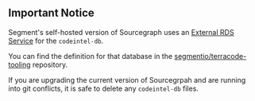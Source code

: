## Important Notice

Segment's self-hosted version of Sourcegraph uses an [External RDS Service](https://docs.sourcegraph.com/admin/external_services/postgres#kubernetes) for
the `codeintel-db`.

You can find the definition for that database in the [segmentio/terracode-tooling](https://github.com/segmentio/terracode-tooling/blob/master/stage/us-west-2/sourcegraph/rds.tf) repository.

If you are upgrading the current version of Sourcegrpah and are running into git conflicts, it is safe to delete any `codeintel-db` files.
